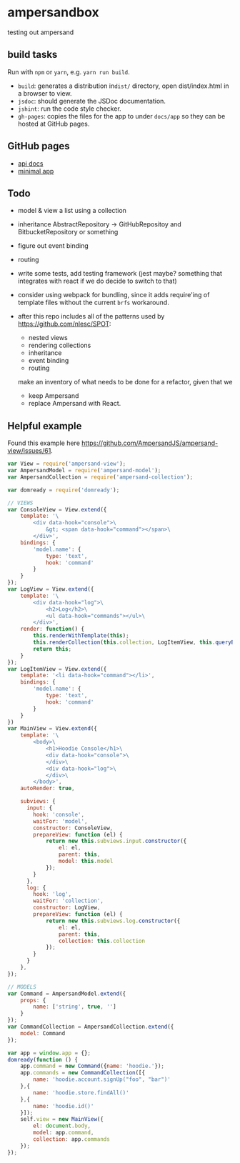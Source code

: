 # ampersandbox
testing out ampersand


## build tasks

Run with ``npm`` or ``yarn``, e.g. ``yarn run build``.

- ``build``: generates a distribution in``dist/`` directory, open dist/index.html in a browser to view.
- ``jsdoc``: should generate the JSDoc documentation.
- ``jshint``: run the code style checker.
- ``gh-pages``: copies the files for the app to under ``docs/app`` so they can be hosted at GitHub pages.

## GitHub pages

- [api docs](https://jspaaks.github.io/ampersandbox/api/0.0.0)
- [minimal app](https://jspaaks.github.io/ampersandbox/app/)

## Todo

- model & view a list using a collection 
- inheritance AbstractRepository -> GitHubRepositoy and BitbucketRepository or something
- figure out event binding
- routing
- write some tests, add testing framework (jest maybe? something that integrates
  with react if we do decide to switch to that)
- consider using webpack for bundling, since it adds require'ing of template 
  files without the current ``brfs`` workaround.
- after this repo includes all of the patterns used by https://github.com/nlesc/SPOT:

    - nested views
    - rendering collections
    - inheritance
    - event binding
    - routing

  make an inventory of what needs to be done for a refactor, given that we

    - keep Ampersand
    - replace Ampersand with React.


## Helpful example 

Found this example here https://github.com/AmpersandJS/ampersand-view/issues/61.

```javascript
var View = require('ampersand-view');
var AmpersandModel = require('ampersand-model');
var AmpersandCollection = require('ampersand-collection');

var domready = require('domready');

// VIEWS
var ConsoleView = View.extend({
    template: '\
        <div data-hook="console">\
            &gt; <span data-hook="command"></span>\
        </div>',
    bindings: {
        'model.name': {
            type: 'text',
            hook: 'command'
        }
    }
});
var LogView = View.extend({
    template: '\
        <div data-hook="log">\
            <h2>Log</h2>\
            <ul data-hook="commands"></ul>\
        </div>',
    render: function() {
        this.renderWithTemplate(this);
        this.renderCollection(this.collection, LogItemView, this.queryByHook('commands'));
        return this;
    }
});
var LogItemView = View.extend({
    template: '<li data-hook="command"></li>',
    bindings: {
        'model.name': {
            type: 'text',
            hook: 'command'
        }
    }
})
var MainView = View.extend({
    template: '\
        <body>\
            <h1>Hoodie Console</h1>\
            <div data-hook="console">\
            </div>\
            <div data-hook="log">\
            </div>\
        </body>',
    autoRender: true,

    subviews: {
      input: {
        hook: 'console',
        waitFor: 'model',
        constructor: ConsoleView,
        prepareView: function (el) {
            return new this.subviews.input.constructor({
                el: el,
                parent: this,
                model: this.model
            });
        }
      },
      log: {
        hook: 'log',
        waitFor: 'collection',
        constructor: LogView,
        prepareView: function (el) {
            return new this.subviews.log.constructor({
                el: el,
                parent: this,
                collection: this.collection
            });
        }
      }
    },
});

// MODELS
var Command = AmpersandModel.extend({
    props: {
        name: ['string', true, '']
    }
});
var CommandCollection = AmpersandCollection.extend({
    model: Command
});

var app = window.app = {};
domready(function () {
    app.command = new Command({name: 'hoodie.'});
    app.commands = new CommandCollection([{
        name: 'hoodie.account.signUp("foo", "bar")'
    },{
        name: 'hoodie.store.findAll()'
    },{
        name: 'hoodie.id()'
    }]);
    self.view = new MainView({
        el: document.body,
        model: app.command,
        collection: app.commands
    });
});
```